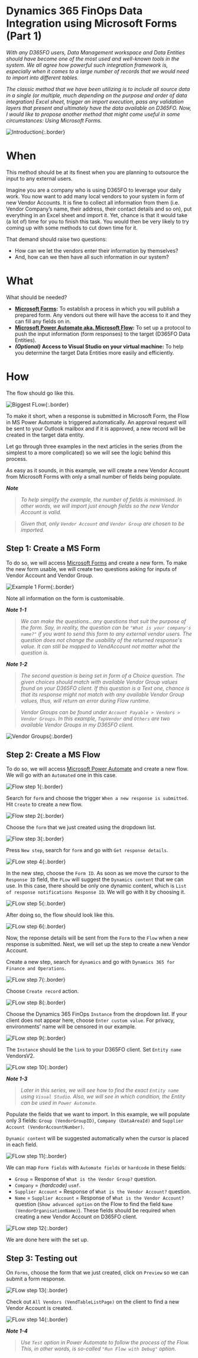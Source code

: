 # Dynamics 365 FinOps Data Integration using Microsoft Forms (Part 1)


*With any D365FO users, Data Management workspace and Data Entities should have become one of the most used and well-known tools in the system. We all agree how powerful such integration framework is, especially when it comes to a large number of records that we would need to import into different tables.*

*The classic method that we have been utilizing is to include all source data in a single (or multiple, much depending on the purpose and order of data integration) Excel sheet, trigger an import execution, pass any validation layers that present and ultimately have the data available on D365FO. Now, I would like to propose another method that might come useful in some circumstances: Using Microsoft Forms.*

![Introduction](/imagesposts/Introduction.png#center "The trio"){:.border}

# When

This method should be at its finest when you are planning to outsource the input to any external users.

Imagine you are a company who is using D365FO to leverage your daily work. You now want to add many local vendors to your system in form of new Vendor Accounts. It is fine to collect all information from them (i.e. Vendor Company’s name, their address, their contact details and so on), put everything in an Excel sheet and import it. Yet, chance is that it would take (a lot of) time for you to finish this task. You would then be very likely to try coming up with some methods to cut down time for it.

That demand should raise two questions:

- How can we let the vendors enter their information by themselves?
- And, how can we then have all such information in our system?

# What

What should be needed?

- **[Microsoft Forms](https://forms.office.com/):** To establish a process in which you will publish a prepared form. Any vendors out there will have the access to it and they can fill any fields on in.
- **[Microsoft Power Automate aka. Microsoft Flow](https://flow.microsoft.com/):** To set up a protocol to push the input information (form responses) to the target (D365FO Data Entities).
- ***(Optional)*** **Access to Visual Studio on your virtual machine:** To help you determine the target Data Entities more easily and efficiently.

# How

The flow should go like this.

![Biggest FLow](/imagesposts/Biggest-Flow.png#center "The Biggest FLow"){:.border}

To make it short, when a response is submitted in Microsoft Form, the Flow in MS Power Automate is triggered automatically. An approval request will be sent to your Outlook mailbox and if it is approved, a new record will be created in the target data entity.

Let go through three examples in the next articles in the series (from the simplest to a more complicated) so we will see the logic behind this process.

As easy as it sounds, in this example, we will create a new Vendor Account from Microsoft Forms with only a small number of fields being populate.

***Note***

> *To help simplify the example, the number of fields is minimised. In other words, we will import just enough fields so the new Vendor Account is valid.*

> *Given that, only `Vendor Account` and `Vendor Group` are chosen to be imported.*

## **Step 1: Create a MS Form**

To do so, we will access [Microsoft Forms](https://forms.office.com/) and create a new form. To make the new form usable, we will create two questions asking for inputs of Vendor Account and Vendor Group.

![Example 1 Form](/imagesposts/E1-1-NewForm.png#center "Example 1 Form"){:.border}

Note all information on the form is customisable.

***Note 1-1***

> *We can make the questions...any questions that suit the purpose of the form. Say, in reality, the question can be `"What is your company's name?"` if you want to send this form to any external vendor users. The question does not change the usability of the returned response's value. It can still be mapped to VendAccount not matter what the question is.*

***Note 1-2***
> *The second question is being set in form of a Choice question. The given choices should match with available Vendor Group values found on your D365FO client. If this question is a Text one, chance is that its response might not match with any available Vendor Group values, thus, will return an error during Flow runtime.*

> *Vendor Groups can be found under `Account Payable > Vendors > Vendor Groups`. In this example, `TopVendor` and `Others` are two available Vendor Groups in my D365FO client.*

![Vendor Groups](/imagesposts/E1-2-VendorGroups.png#center "Vendor Groups"){:.border}

## **Step 2: Create a MS Flow**

To do so, we will access [Microsoft Power Automate](https://flow.microsoft.com/) and create a new flow. We will go with an `Automated` one in this case.

![Flow step 1](/imagesposts/E1-3-Flow-1.png#center "Automated flow"){:.border}

Search for `form` and choose the trigger `When a new response is submitted`. Hit `Create` to create a new flow.

![Flow step 2](/imagesposts/E1-4-Flow-2.png#center "Form trigger"){:.border}

Choose the `form` that we just created using the dropdown list.

![Flow step 3](/imagesposts/E1-5-Flow-3.png#center "Choose form"){:.border}

Press `New step`, search for `form` and go with `Get response details`.

![FLow step 4](/imagesposts/E1-6-Flow-4.png#center "New step: Get response details"){:.border}

In the new step, choose the `Form ID`. As soon as we move the cursor to the `Response ID` field, the `FLow` will suggest the `Dynamics content` that we can use. In this case, there should be only one dynamic content, which is `List of response notifications Response ID`. We will go with it by choosing it.

![FLow step 5](/imagesposts/E1-7-Flow-5.png#center "Get response details"){:.border}

After doing so, the flow should look like this.

![FLow step 6](/imagesposts/E1-8-Flow-6.png#center "Form done"){:.border}

Now, the reponse details will be sent from the `Form` to the `Flow` when a new response is submitted. Next, we will set up the step to create a new Vendor Account.

Create a new step, search for `dynamics` and go with `Dynamics 365 for Finance and Operations`.

![FLow step 7](/imagesposts/E1-9-Flow-7.png#center "Dynamics 365 FinOps"){:.border}

Choose `Create record` action.

![FLow step 8](/imagesposts/E1-10-Flow-8.png#center "Create record action"){:.border}

Choose the Dynamics 365 FinOps `Instance` from the dropdown list. If your client does not appear here, choose `Enter custom value`. For privacy, environments' name will be censored in our example.

![FLow step 9](/imagesposts/E1-11-Flow-9.png#center "Set D365FO instance"){:.border}

The `Instance` should be the `link` to your D365FO client. Set `Entity name` VendorsV2.

![FLow step 10](/imagesposts/E1-12-Flow-10.png#center "Set Instance and Entity"){:.border}

***Note 1-3***

> *Later in this series, we will see how to find the exact `Entity name` using `Visual Studio`. Also, we will see in which condition, the Entity can be used in `Power Automate`.*

Populate the fields that we want to import. In this example, we will populate only 3 fields: `Group (VendorGroupID)`, `Company (DataAreaId)` and `Supplier Account (VendorAccountNumber)`.

`Dynamic content` will be suggested automatically when the cursor is placed in each field.

![FLow step 11](/imagesposts/E1-13-Flow-11.png#center "Map Form fields with Automate fields"){:.border}

We can map `Form fields` with `Automate fields` or `hardcode` in these fields:

- `Group` = Response of `What is the Vendor Group?` question.
- `Company` = *(hardcode)* `usmf`.
- `Supplier Account` = Response of `What is the Vendor Account?` question.
- `Name` = `Supplier Account` =  Response of `What is the Vendor Account?` question (`Show advanced option` on the Flow to find the field `Name (VendorOrganisationName)`).
These fields should be required when creating a new Vendor Account on D365FO client.

![FLow step 12](/imagesposts/E1-14-Flow-12.png#center "Map Form fields with Automate fields"){:.border}

We are done here with the set up.

## **Step 3: Testing out**

On `Forms`, choose the form that we just created, click on `Preview` so we can submit a form response.

![FLow step 13](/imagesposts/E1-15-Flow-13.png#center "Map Form fields with Automate fields"){:.border}

Check out `All Vendors (VendTableListPage)` on the client to find a new Vendor Account is created.

![FLow step 14](/imagesposts/E1-16-Flow-14.png#center "Map Form fields with Automate fields"){:.border}

***Note 1-4***

> *Use `Test` option in Power Automate to follow the process of the Flow. This, in other words, is so-called `"Run Flow with Debug"` option.*

